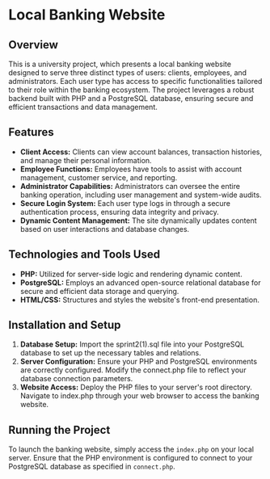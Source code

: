 # Local Banking Website
## Overview
This is a university project, which presents a local banking website designed to serve three distinct types of users: clients, employees, and administrators. 
Each user type has access to specific functionalities tailored to their role within the banking ecosystem. 
The project leverages a robust backend built with PHP and a PostgreSQL database, ensuring secure and efficient transactions and data management.

## Features
- **Client Access:** Clients can view account balances, transaction histories, and manage their personal information.
- **Employee Functions:** Employees have tools to assist with account management, customer service, and reporting.
- **Administrator Capabilities:** Administrators can oversee the entire banking operation, including user management and system-wide audits.
- **Secure Login System:** Each user type logs in through a secure authentication process, ensuring data integrity and privacy.
- **Dynamic Content Management:** The site dynamically updates content based on user interactions and database changes.

## Technologies and Tools Used
- **PHP:** Utilized for server-side logic and rendering dynamic content.
- **PostgreSQL:** Employs an advanced open-source relational database for secure and efficient data storage and querying.
- **HTML/CSS:** Structures and styles the website's front-end presentation.


## Installation and Setup
1. **Database Setup:** Import the sprint2(1).sql file into your PostgreSQL database to set up the necessary tables and relations.
2. **Server Configuration:** Ensure your PHP and PostgreSQL environments are correctly configured. Modify the connect.php file to reflect your database connection parameters.
3. **Website Access:** Deploy the PHP files to your server's root directory. Navigate to index.php through your web browser to access the banking website.

## Running the Project
To launch the banking website, simply access the `index.php` on your local server. Ensure that the PHP environment is configured to connect to your PostgreSQL database as specified in `connect.php`.
